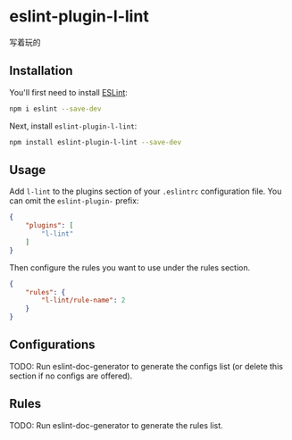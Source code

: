 # eslint-plugin-l-lint

写着玩的

## Installation

You'll first need to install [ESLint](https://eslint.org/):

```sh
npm i eslint --save-dev
```

Next, install `eslint-plugin-l-lint`:

```sh
npm install eslint-plugin-l-lint --save-dev
```

## Usage

Add `l-lint` to the plugins section of your `.eslintrc` configuration file. You can omit the `eslint-plugin-` prefix:

```json
{
    "plugins": [
        "l-lint"
    ]
}
```


Then configure the rules you want to use under the rules section.

```json
{
    "rules": {
        "l-lint/rule-name": 2
    }
}
```



## Configurations

<!-- begin auto-generated configs list -->
TODO: Run eslint-doc-generator to generate the configs list (or delete this section if no configs are offered).
<!-- end auto-generated configs list -->



## Rules

<!-- begin auto-generated rules list -->
TODO: Run eslint-doc-generator to generate the rules list.
<!-- end auto-generated rules list -->


